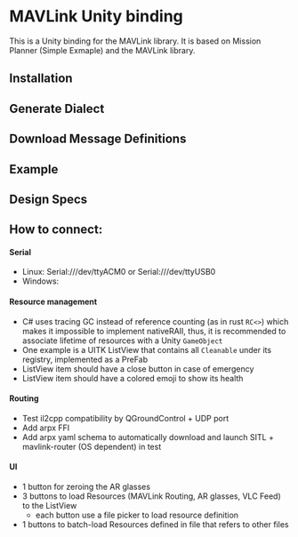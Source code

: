 # MAVLink Unity binding

This is a Unity binding for the MAVLink library. It is based on Mission Planner (Simple Exmaple) and the MAVLink
library.

## Installation

## Generate Dialect

## Download Message Definitions

## Example

## Design Specs

## How to connect:

#### Serial

- Linux: Serial:///dev/ttyACM0 or Serial:///dev/ttyUSB0
- Windows:

#### Resource management

- C# uses tracing GC instead of reference counting (as in rust `RC<>`) which makes it impossible to implement
  nativeRAII, thus, it is recommended to associate lifetime of resources with a Unity `GameObject`
- One example is a UITK ListView that contains all `Cleanable` under its registry, implemented as a PreFab
- ListView item should have a close button in case of emergency
- ListView item should have a colored emoji to show its health

#### Routing

- Test il2cpp compatibility by QGroundControl + UDP port
- Add arpx FFI
- Add arpx yaml schema to automatically download and launch SITL + mavlink-router (OS dependent) in test

#### UI

- 1 button for zeroing the AR glasses
- 3 buttons to load Resources (MAVLink Routing, AR glasses, VLC Feed) to the ListView
    - each button use a file picker to load resource definition
- 1 buttons to batch-load Resources defined in file that refers to other files
